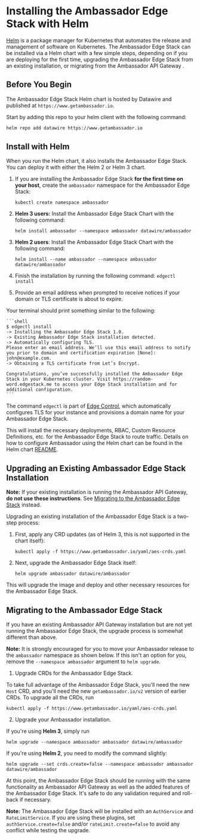 # Installing the Ambassador Edge Stack with Helm

[Helm](https://helm.sh) is a package manager for Kubernetes that automates the release and management of software on Kubernetes. The Ambassador Edge Stack can be installed via a Helm chart with a few simple steps, depending on if you are deploying for the first time, upgrading the Ambassador Edge Stack from an existing installation, or migrating from the Ambassador API Gateway .

## Before You Begin

The Ambassador Edge Stack Helm chart is hosted by Datawire and published at `https://www.getambassador.io`.

Start by adding this repo to your helm client with the following command:

```bash
helm repo add datawire https://www.getambassador.io
```

## Install with Helm

When you run the Helm chart, it also installs the Ambassador Edge Stack. You can deploy it with either the Helm 2 or Helm 3 chart.

1. If you are installing the Ambassador Edge Stack **for the first time on your host**, create the `ambassador` namespace for the Ambassador Edge Stack:

   ```
   kubectl create namespace ambassador
   ```

2. **Helm 3 users:** Install the Ambassador Edge Stack Chart with the following command:

   ```
   helm install ambassador --namespace ambassador datawire/ambassador
   ```

3. **Helm 2 users**: Install the Ambassador Edge Stack Chart with the following command:

   ```
   helm install --name ambassador --namespace ambassador datawire/ambassador
   ```

4. Finish the installation by running the following command: `edgectl install`
5. Provide an email address when prompted to receive notices if your domain or TLS certificate is about to expire.

Your terminal should print something similar to the following:

    ```shell
    $ edgectl install
    -> Installing the Ambassador Edge Stack 1.0.
    -> Existing Ambassador Edge Stack installation detected.
    -> Automatically configuring TLS.
    Please enter an email address. We’ll use this email address to notify you prior to domain and certification expiration [None]: john@example.com.
    -> Obtaining a TLS certificate from Let’s Encrypt.

    Congratulations, you’ve successfully installed the Ambassador Edge Stack in your Kubernetes cluster. Visit https://random-word.edgestack.me to access your Edge Stack installation and for additional configuration.
    ```

The command `edgectl` is part of [Edge Control](/reference/edge-control), which automatically configures TLS for your instance and provisions a domain name for your Ambassador Edge Stack.

This will install the necessary deployments, RBAC, Custom Resource Definitions, etc. for the Ambassador Edge Stack to route traffic. Details on how to configure Ambassador using the Helm chart can be found in the Helm chart [README](https://github.com/datawire/ambassador-chart/tree/master).

## Upgrading an Existing Ambassador Edge Stack Installation

**Note:** If your existing installation is running the Ambassador API Gateway, **do not use these instructions**. See [Migrating to the Ambassador Edge Stack](#migrating-to-the-ambassador-edge-stack) instead.

Upgrading an existing installation of the Ambassador Edge Stack is a two-step process:

1. First, apply any CRD updates (as of Helm 3, this is not supported in the chart itself):

   ```
   kubectl apply -f https://www.getambassador.io/yaml/aes-crds.yaml
   ```

2. Next, upgrade the Ambassador Edge Stack itself:

   ```
   helm upgrade ambassador datawire/ambassador
   ```

This will upgrade the image and deploy and other necessary resources for the Ambassador Edge Stack.

## Migrating to the Ambassador Edge Stack

If you have an existing Ambassador API Gateway installation but are not yet running the Ambassador Edge Stack, the upgrade process is somewhat different than above.

**Note:** It is strongly encouraged for you to move your Ambassador release to the `ambassador` namespace as shown below. If this isn't an option for you, remove the `--namespace ambassador` argument to `helm upgrade`.

1. Upgrade CRDs for the Ambassador Edge Stack.

To take full advantage of the Ambassador Edge Stack, you'll need the new `Host` CRD, and you'll need the new `getambassador.io/v2` version of earlier CRDs. To upgrade all the CRDs, run

   ```
   kubectl apply -f https://www.getambassador.io/yaml/aes-crds.yaml
   ```

2. Upgrade your Ambassador installation.

If you're using **Helm 3**, simply run

   ```
   helm upgrade --namespace ambassador ambassador datawire/ambassador
   ```

If you're using **Helm 2**, you need to modify the command slightly:

   ```
   helm upgrade --set crds.create=false --namespace ambassador ambassador datawire/ambassador
   ```

At this point, the Ambassador Edge Stack should be running with the same functionality as Ambassador API Gateway as well as the added features of the Ambassador Edge Stack. It's safe to do any validation required and roll-back if necessary.

**Note:** The Ambassador Edge Stack will be installed with an `AuthService` and `RateLimitService`. If you are using these plugins, set `authService.create=false` and/or `rateLimit.create=false` to avoid any conflict while testing the upgrade.
